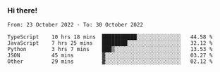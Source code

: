 ### Hi there!

<!--START_SECTION:waka-->

```text
From: 23 October 2022 - To: 30 October 2022

TypeScript    10 hrs 18 mins  ███████████░░░░░░░░░░░░░░   44.58 %
JavaScript    7 hrs 25 mins   ████████░░░░░░░░░░░░░░░░░   32.12 %
Python        3 hrs 7 mins    ███▒░░░░░░░░░░░░░░░░░░░░░   13.53 %
JSON          45 mins         ▓░░░░░░░░░░░░░░░░░░░░░░░░   03.27 %
Other         29 mins         ▓░░░░░░░░░░░░░░░░░░░░░░░░   02.12 %
```

<!--END_SECTION:waka-->
